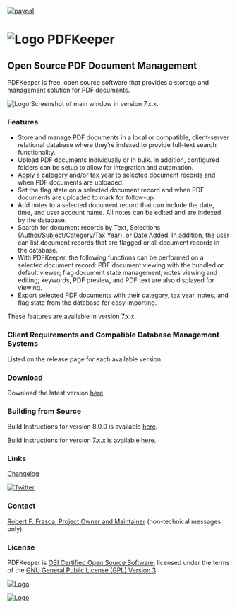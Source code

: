 [![paypal](https://www.paypalobjects.com/en_US/i/btn/btn_donateCC_LG.gif)](https://www.paypal.com/biz/fund?id=JCM6ZMCF6BHHN)
# ![Logo](https://github.com/robertfrasca/PDFKeeper/blob/master/src/Resources/Logo/PDFKeeper_100x100.png) PDFKeeper
## Open Source PDF Document Management

PDFKeeper is free, open source software that provides a storage and management solution for PDF documents.

![Logo](https://github.com/rffrasca/PDFKeeper/blob/master/docs/Screenshot-7.0.0.png)
Screenshot of main window in version 7.x.x.

### Features
* Store and manage PDF documents in a local or compatible, client-server relational database where they’re indexed to provide full-text search functionality.
* Upload PDF documents individually or in bulk. In addition, configured folders can be setup to allow for integration and automation.
* Apply a category and/or tax year to selected document records and when PDF documents are uploaded.
* Set the flag state on a selected document record and when PDF documents are uploaded to mark for follow-up.
* Add notes to a selected document record that can include the date, time, and user account name. All notes can be edited and are indexed by the database.
* Search for document records by Text, Selections (Author/Subject/Category/Tax Year), or Date Added. In addition, the user can list document records that are flagged or all document records in the database.
* With PDFKeeper, the following functions can be performed on a selected document record: PDF document viewing with the bundled or default viewer; flag document state management; notes viewing and editing; keywords, PDF preview, and PDF text are also displayed for viewing.
* Export selected PDF documents with their category, tax year, notes, and flag state from the database for easy importing.

These features are available in version 7.x.x. 

### Client Requirements and Compatible Database Management Systems
Listed on the release page for each available version.

### Download
Download the latest version [here](https://github.com/rffrasca/PDFKeeper/releases/latest).

### Building from Source
Build Instructions for version 8.0.0 is available [here](https://github.com/rffrasca/PDFKeeper/blob/master/docs/Build-Instructions-8.0.0.md).

Build Instructions for version 7.x.x is available [here](https://github.com/rffrasca/PDFKeeper/blob/master/docs/Build-Instructions-7.x.x.md).

### Links
[Changelog](https://github.com/rffrasca/PDFKeeper/blob/master/docs/Changelog.md)

[![Twitter](https://img.shields.io/twitter/follow/PDFKeeper?style=social)](https://twitter.com/intent/follow?screen_name=PDFKeeper)

### Contact
[Robert F. Frasca, Project Owner and Maintainer](mailto:rffrasca@gmail.com) (non-technical messages only).

### License
PDFKeeper is [OSI Certified Open Source Software](https://opensource.org/licenses), licensed under the terms of the [GNU General Public License (GPL) Version 3](https://github.com/robertfrasca/PDFKeeper/blob/master/COPYING).

[![Logo](https://opensource.org/trademarks/osi-certified/web/osi-certified-120x100.png)](https://opensource.org/licenses)

[![Logo](https://www.gnu.org/graphics/gplv3-with-text-136x68.png)](https://github.com/robertfrasca/PDFKeeper/blob/master/COPYING)
